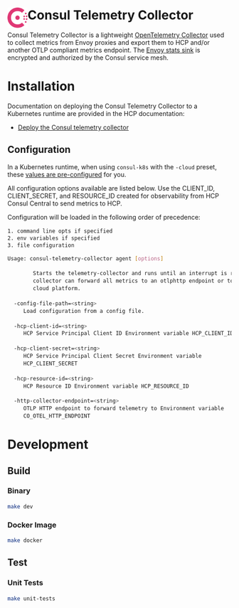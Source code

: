<h1>
  <img src="./.doc/logo.svg" align="left" height="46px" alt="Consul logo"/>
  <span>Consul Telemetry Collector</span>
</h1>

Consul Telemetry Collector is a lightweight [OpenTelemetry Collector](https://opentelemetry.io/docs/collector/) used to collect metrics from Envoy proxies and export them to HCP and/or another OTLP compliant metrics endpoint. The [Envoy stats sink](https://www.envoyproxy.io/docs/envoy/latest/api-v3/config/metrics/v3/metrics_service.proto#extension-envoy-stat-sinks-metrics-service) is encrypted and authorized by the Consul service mesh.

# Installation

Documentation on deploying the Consul Telemetry Collector to a Kubernetes runtime are provided in the HCP documentation:

- [Deploy the Consul telemetry collector](https://developer.hashicorp.com/hcp/docs/consul/monitor/management-plane/observability/telemetry-collector)

## Configuration

In a Kubernetes runtime, when using `consul-k8s` with the `-cloud` preset, these [values are pre-configured](https://developer.hashicorp.com/hcp/docs/consul/monitor/management-plane/observability/telemetry-collector) for you.

All configuration options available are listed below. Use the CLIENT_ID, CLIENT_SECRET, and RESOURCE_ID created for observability from HCP Consul Central to send metrics to HCP.

Configuration will be loaded in the following order of precedence:

    1. command line opts if specified
    2. env variables if specified
    3. file configuration

```bash
Usage: consul-telemetry-collector agent [options]

        Starts the telemetry-collector and runs until an interrupt is received. The
        collector can forward all metrics to an otlphttp endpoint or to the Hashicorp
        cloud platform.

  -config-file-path=<string>
     Load configuration from a config file.

  -hcp-client-id=<string>
     HCP Service Principal Client ID Environment variable HCP_CLIENT_ID

  -hcp-client-secret=<string>
     HCP Service Principal Client Secret Environment variable
     HCP_CLIENT_SECRET

  -hcp-resource-id=<string>
     HCP Resource ID Environment variable HCP_RESOURCE_ID

  -http-collector-endpoint=<string>
     OTLP HTTP endpoint to forward telemetry to Environment variable
     CO_OTEL_HTTP_ENDPOINT
```

# Development

## Build

### Binary

```bash
make dev
```

### Docker Image

```bash
make docker
```

## Test

### Unit Tests

```bash
make unit-tests
```
